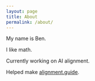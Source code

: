```yaml
---
layout: page
title: About
permalink: /about/
---
```


My name is Ben.

I like math.

Currently working on AI alignment.

Helped make <a href="https://alignment.guide" target="_blank">alignment.guide</a>.
